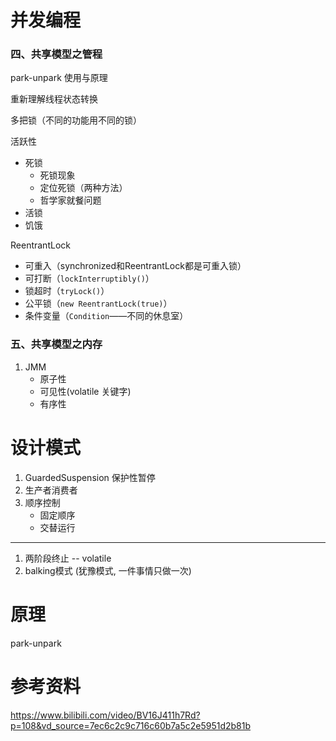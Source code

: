 # 并发编程
### 四、共享模型之管程

park-unpark 使用与原理

重新理解线程状态转换

多把锁（不同的功能用不同的锁）

活跃性
- 死锁
  - 死锁现象
  - 定位死锁（两种方法）
  - 哲学家就餐问题
- 活锁
- 饥饿

ReentrantLock
- 可重入（synchronized和ReentrantLock都是可重入锁）
- 可打断（`lockInterruptibly()`）
- 锁超时（`tryLock()`）
- 公平锁（`new ReentrantLock(true)`）
- 条件变量（`Condition`——不同的休息室）

### 五、共享模型之内存
1. JMM
   - 原子性
   - 可见性(volatile 关键字)  
   - 有序性


# 设计模式
1. GuardedSuspension 保护性暂停
2. 生产者消费者
3. 顺序控制
   - 固定顺序
   - 交替运行
---
1. 两阶段终止 -- volatile
2. balking模式 (犹豫模式, 一件事情只做一次)

# 原理
park-unpark

# 参考资料
https://www.bilibili.com/video/BV16J411h7Rd?p=108&vd_source=7ec6c2c9c716c60b7a5c2e5951d2b81b
